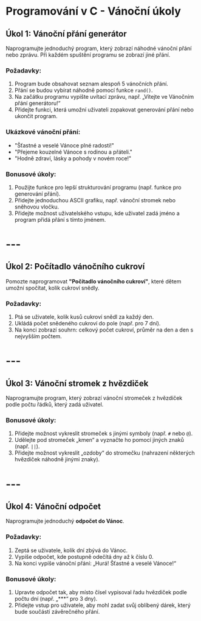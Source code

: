 # Programování v C - Vánoční úkoly

## Úkol 1: Vánoční přání generátor

Naprogramujte jednoduchý program, který zobrazí náhodné vánoční přání nebo zprávu. Při každém spuštění programu se zobrazí jiné přání.

### Požadavky:
1. Program bude obsahovat seznam alespoň 5 vánočních přání.
2. Přání se budou vybírat náhodně pomocí funkce `rand()`.
3. Na začátku programu vypište uvítací zprávu, např. „Vítejte ve Vánočním přání generátoru!“
4. Přidejte funkci, která umožní uživateli zopakovat generování přání nebo ukončit program.

### Ukázkové vánoční přání:
- "Šťastné a veselé Vánoce plné radosti!"
- "Přejeme kouzelné Vánoce s rodinou a přáteli."
- "Hodně zdraví, lásky a pohody v novém roce!"

### Bonusové úkoly:
1. Použijte funkce pro lepší strukturování programu (např. funkce pro generování přání).
2. Přidejte jednoduchou ASCII grafiku, např. vánoční stromek nebo sněhovou vločku.
3. Přidejte možnost uživatelského vstupu, kde uživatel zadá jméno a program přidá přání s tímto jménem.

# ---

## Úkol 2: Počítadlo vánočního cukroví

Pomozte naprogramovat **"Počítadlo vánočního cukroví"**, které dětem umožní spočítat, kolik cukroví snědly.

### Požadavky:
1. Ptá se uživatele, kolik kusů cukroví snědl za každý den.
2. Ukládá počet snědeného cukroví do pole (např. pro 7 dní).
3. Na konci zobrazí souhrn: celkový počet cukroví, průměr na den a den s nejvyšším počtem.

# ---

## Úkol 3: Vánoční stromek z hvězdiček

Naprogramujte program, který zobrazí vánoční stromeček z hvězdiček podle počtu řádků, který zadá uživatel.

### Bonusové úkoly:
1. Přidejte možnost vykreslit stromeček s jinými symboly (např. `#` nebo `@`).
2. Udělejte pod stromeček „kmen“ a vyznačte ho pomocí jiných znaků (např. `||`).
3. Přidejte možnost vykreslit „ozdoby“ do stromečku (nahrazení některých hvězdiček náhodně jinými znaky).

# ---

## Úkol 4: Vánoční odpočet

Naprogramujte jednoduchý **odpočet do Vánoc**.

### Požadavky:
1. Zeptá se uživatele, kolik dní zbývá do Vánoc.
2. Vypíše odpočet, kde postupně odečítá dny až k číslu 0.
3. Na konci vypíše vánoční přání: „Hurá! Šťastné a veselé Vánoce!“

### Bonusové úkoly:
1. Upravte odpočet tak, aby místo čísel vypisoval řadu hvězdiček podle počtu dní (např. „***“ pro 3 dny).
2. Přidejte vstup pro uživatele, aby mohl zadat svůj oblíbený dárek, který bude součástí závěrečného přání.
